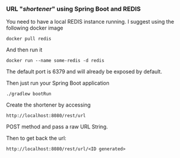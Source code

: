 ### URL "*shortener*"  using Spring Boot and REDIS

You need to have a local REDIS instance running. I suggest using the following
docker image

```
docker pull redis
``` 

And then run it 

```
docker run --name some-redis -d redis
```

The default port is 6379 and will already be exposed by default.

Then just run your Spring Boot application
```
./gradlew bootRun
```

Create the shortener by accessing
```url
http://localhost:8080/rest/url
```
POST method and pass a raw URL String.

Then to get back the url:
```url
http://localhost:8080/rest/url/<ID generated>
```